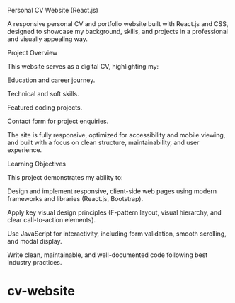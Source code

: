 Personal CV Website (React.js)

A responsive personal CV and portfolio website built with React.js and CSS, designed to showcase my background, skills, and projects in a professional and visually appealing way.

Project Overview

This website serves as a digital CV, highlighting my:

Education and career journey.

Technical and soft skills.

Featured coding projects.

Contact form for project enquiries.

The site is fully responsive, optimized for accessibility and mobile viewing, and built with a focus on clean structure, maintainability, and user experience.

Learning Objectives

This project demonstrates my ability to:

Design and implement responsive, client-side web pages using modern frameworks and libraries (React.js, Bootstrap).

Apply key visual design principles (F-pattern layout, visual hierarchy, and clear call-to-action elements).

Use JavaScript for interactivity, including form validation, smooth scrolling, and modal display.

Write clean, maintainable, and well-documented code following best industry practices.
# cv-website
